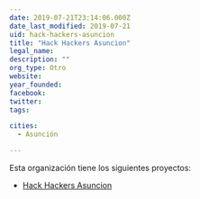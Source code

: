 ```yaml
---
date: 2019-07-21T23:14:06.000Z
date_last_modified: 2019-07-21
uid: hack-hackers-asuncion
title: "Hack Hackers Asuncion"
legal_name: 
description: ""
org_type: Otro
website: 
year_founded: 
facebook: 
twitter: 
tags:

cities: 
  - Asunción

---
```


Esta organización tiene los siguientes proyectos:

- [Hack Hackers Asuncion](/proyectos/hack-hackers-asuncion)
